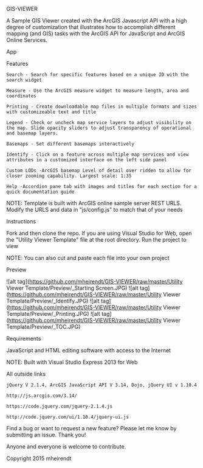 GIS-VIEWER

A Sample GIS Viewer created with the ArcGIS Javascript API with a high degree of customization that illustrates how to accomplish different mapping (and GIS) tasks with the ArcGIS API for JavaScript and ArcGIS Online Services.




App




Features

    Search - Search for specific features based on a unique ID with the search widget

    Measure - Use the ArcGIS measure widget to measure length, area and coordinates

    Printing - Create downloadable map files in multiple formats and sizes with customizeable text and title

    Legend - Check or uncheck map service layers to adjust visibility on the map. Slide opacity sliders to adjust transparency of operational and basemap layers.

    Basemaps - Set different basemaps interactively

    Identify - Click on a feature across multiple map services and view attributes in a customized interface on the left side panel

    Custom LODs -ArcGIS basemap Level of detail over ridden to allow for closer zooming capability. Largest scale: 1:35

    Help -Accordion pane tab with images and titles for each section for a quick documentation guide
    
    

NOTE: Template is built with ArcGIS online sample server REST URLS. Modify the URLS and data in "js/config.js" to match that of your needs




Instructions

Fork and then clone the repo. If you are using Visual Studio for Web, open the "Utility Viewer Template" file at the root directory. Run the project to view 

NOTE: You can also cut and paste each file into your own project




Preview

![alt tag](https://github.com/mheirendt/GIS-VIEWER/raw/master/Utility Viewer Template/Preview/_Starting Screen.JPG)
![alt tag](https://github.com/mheirendt/GIS-VIEWER/raw/master/Utility Viewer Template/Preview/_Identify.JPG)
![alt tag](https://github.com/mheirendt/GIS-VIEWER/raw/master/Utility Viewer Template/Preview/_Printing.JPG)
![alt tag](https://github.com/mheirendt/GIS-VIEWER/raw/master/Utility Viewer Template/Preview/_TOC.JPG)



Requirements

JavaScript and HTML editing software with access to the Internet

NOTE: Built with Visual Studio Express 2013 for Web



All outside links

    jQuery V 2.1.4, ArcGIS JavaScript API V 3.14, Dojo, jQuery UI v 1.10.4

    http://js.arcgis.com/3.14/

    https://code.jquery.com/jquery-2.1.4.js

    http://code.jquery.com/ui/1.10.4/jquery-ui.js

Find a bug or want to request a new feature? Please let me know by submitting an issue. Thank you!

Anyone and everyone is welcome to contribute.





Copyright 2015 mheirendt
